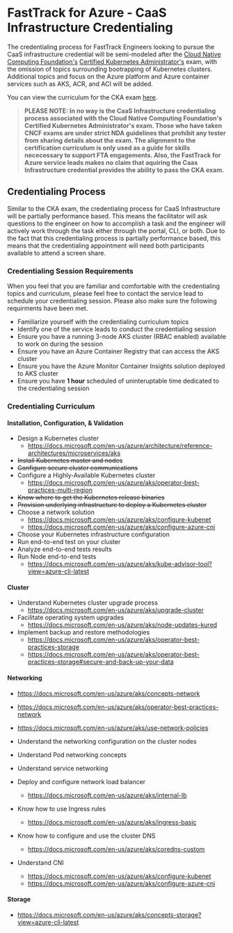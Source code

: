 
# FastTrack for Azure - CaaS Infrastructure Credentialing  
The credentialing process for FastTrack Engineers looking to pursue the CaaS infrastructure credential will be semi-modeled after the [Cloud Native Computing Foundation's](https://www.cncf.io/) [Certified Kubernetes Administrator's](https://www.cncf.io/certification/cka/) exam, with the omission of topics surrounding bootrapping of Kubernetes clusters. Additional topics and focus on the Azure platform and Azure container services such as AKS, ACR, and ACI will be added. 

You can view the curriculum for the CKA exam [here](https://github.com/cncf/curriculum).

> **PLEASE NOTE: In no way is the CaaS Infrastructure credentialing process associated with the Cloud Native Computing Foundation's Certified Kubernetes Administrator's exam. Those who have taken CNCF exams are under strict NDA guidelines that prohibit any tester from sharing details about the exam. The alignment to the certification curriculum is only used as a guide for skills nececessary to support FTA engagements. Also, the FastTrack for Azure service leads makes no claim that aquiring the Caas Infrastructure credential provides the ability to pass the CKA exam.** 

## Credentialing Process
Similar to the CKA exam, the credentialing process for CaaS Infrastructure will be partially performance based. This means the facilitator will ask questions to the engineer on how to accomplish a task and the engineer will actively work through the task either through the portal, CLI, or both. Due to the fact that this credentialing process is partially performance based, this means that the credentialing appointment will need both participants available to attend a screen share. 

### Credentialing Session Requirements
When you feel that you are familiar and comfortable with the credentialing topics and curriculum, please feel free to contact the service lead to schedule your credentialing session. Please also make sure the following requirments have been met.

- Familiarize yourself with the credentialing curriculum topics
- Identify one of the service leads to conduct the credentialing session
- Ensure you have a running 3-node AKS cluster (RBAC enabled) available to work on during the session
- Ensure you have an Azure Container Registry that can access the AKS cluster
- Ensure you have the Azure Monitor Container Insights solution deployed to AKS cluster
- Ensure you have **1 hour** scheduled of uninteruptable time dedicated to the credentialing session

### Credentialing Curriculum


#### Installation, Configuration, & Validation

- Design a Kubernetes cluster
  - https://docs.microsoft.com/en-us/azure/architecture/reference-architectures/microservices/aks
- ~~Install Kubernetes master and nodes~~
- ~~Configure secure cluster communications~~
- Configure a Highly-Available Kubernetes cluster
  - https://docs.microsoft.com/en-us/azure/aks/operator-best-practices-multi-region
- ~~Know where to get the Kubernetes release binaries~~
- ~~Provision underlying infrastructure to deploy a Kubernetes cluster~~
- Choose a network solution
  - https://docs.microsoft.com/en-us/azure/aks/configure-kubenet
  - https://docs.microsoft.com/en-us/azure/aks/configure-azure-cni
- Choose your Kubernetes infrastructure configuration
- Run end-to-end test on your cluster
- Analyze end-to-end tests results
- Run Node end-to-end tests
  - https://docs.microsoft.com/en-us/azure/aks/kube-advisor-tool?view=azure-cli-latest
  
#### Cluster
- Understand Kubernetes cluster upgrade process
  - https://docs.microsoft.com/en-us/azure/aks/upgrade-cluster
- Facilitate operating system upgrades
  - https://docs.microsoft.com/en-us/azure/aks/node-updates-kured
- Implement backup and restore methodologies
  - https://docs.microsoft.com/en-us/azure/aks/operator-best-practices-storage
  - https://docs.microsoft.com/en-us/azure/aks/operator-best-practices-storage#secure-and-back-up-your-data
  
#### Networking
   - https://docs.microsoft.com/en-us/azure/aks/concepts-network
   - https://docs.microsoft.com/en-us/azure/aks/operator-best-practices-network
   - https://docs.microsoft.com/en-us/azure/aks/use-network-policies

- Understand the networking configuration on the cluster nodes
- Understand Pod networking concepts
- Understand service networking
- Deploy and configure network load balancer
  - https://docs.microsoft.com/en-us/azure/aks/internal-lb
- Know how to use Ingress rules
  - https://docs.microsoft.com/en-us/azure/aks/ingress-basic
- Know how to configure and use the cluster DNS
  - https://docs.microsoft.com/en-us/azure/aks/coredns-custom
- Understand CNI
  - https://docs.microsoft.com/en-us/azure/aks/configure-kubenet
  - https://docs.microsoft.com/en-us/azure/aks/configure-azure-cni
  
#### Storage
   * https://docs.microsoft.com/en-us/azure/aks/concepts-storage?view=azure-cli-latest 
